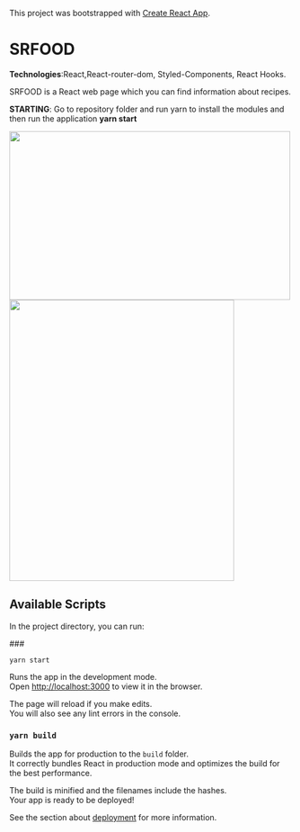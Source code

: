 This project was bootstrapped with [Create React App](https://github.com/facebook/create-react-app).

# SRFOOD

<b>Technologies</b>:React,React-router-dom, Styled-Components, React Hooks.

SRFOOD is a React web page which you can find information about recipes.

<b>STARTING</b>: Go to repository folder and run yarn to install the modules and then run the application <b> yarn start </b>


 <img width="500" height="300" src="https://github.com/thailajf/Recipes--SRFood/blob/master/images/home.png"/>

 <img width="400" height="500" src="https://github.com/thailajf/Recipes--SRFood/blob/master/images/RecipePage.png"/>
 


## Available Scripts

In the project directory, you can run:

###<div class="#start"> `yarn start`</div>

Runs the app in the development mode.<br />
Open [http://localhost:3000](http://localhost:3000) to view it in the browser.

The page will reload if you make edits.<br />
You will also see any lint errors in the console.
 
### `yarn build`

Builds the app for production to the `build` folder.<br />
It correctly bundles React in production mode and optimizes the build for the best performance.

The build is minified and the filenames include the hashes.<br />
Your app is ready to be deployed!

See the section about [deployment](https://facebook.github.io/create-react-app/docs/deployment) for more information.

 
 
